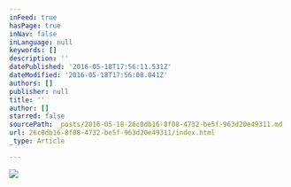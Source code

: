 ```yaml
---
inFeed: true
hasPage: true
inNav: false
inLanguage: null
keywords: []
description: ''
datePublished: '2016-05-18T17:56:11.531Z'
dateModified: '2016-05-18T17:56:08.041Z'
authors: []
publisher: null
title: ''
author: []
starred: false
sourcePath: _posts/2016-05-18-26c0db16-8f08-4732-be5f-963d20e49311.md
url: 26c0db16-8f08-4732-be5f-963d20e49311/index.html
_type: Article

---
```

![](https://the-grid-user-content.s3-us-west-2.amazonaws.com/01c63d39-e02c-45bc-8570-2ee7f88ac568.jpg)